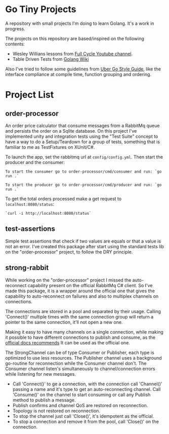 # Go Tiny Projects

A repository with small projects I'm doing to learn Golang. It's a work in progress.

The projects on this repository are based/inspired on the following contents:
 - Wesley Willians lessons from [Full Cycle Youtube channel](https://www.youtube.com/c/FullCycle/).
 - Table Driven Tests from [Golang Wiki](https://github.com/golang/go/wiki/TableDrivenTests)

Also I've tried to follow some guidelines from [Uber Go Style Guide](https://github.com/uber-go/guide/blob/master/style.md), like the interface compliance at compile time, function grouping and ordering.

# Project List

## order-processor
An order price calculator that consume messages from a RabbitMq queue and persists the order on a Sqlite database.
On this project I've implemented unity and integration tests using the "Test Suite" concept to have a way to do a Setup/Teardown for a group of tests, something that is familiar to me as TestFixtures on XUnit/C#.

To launch the app, set the rabbitmq url at `config/config.yml`. Then start the producer and the consumer:

    To start the consumer go to order-processor/cmd/consumer and run: `go run .`

    To start the producer go to order-processor/cmd/producer and run: `go run .`

To get the total orders processed make a get request to `localhost:8080/status`:

    `curl -i http://localhost:8080/status`

## test-assertions
Simple test assertions that check if two values are equals or that a value is not an error. I've created this package after start using the standard tests lib on the "order-processor" project, to follow the DRY principle.

## strong-rabbit
While working on the "order-processor" project I missed the auto-reconnect capability present on the official RabbitMq C# client. So I've made this package, it is a wrapper around the official one that gives the capability to auto-reconnect on failures and also to multiplex channels on connections.

The connections are stored in a pool and separated by their usage. Calling 'Connect()' multiple times with the same connection group will return a pointer to the same connection, it'll not open a new one.

Making it easy to have many channels on a single connection, while making it possible to have different connections to publish and consume, as the [official docs recommends](https://pkg.go.dev/github.com/rabbitmq/amqp091-go#Channel.Consume)
It can be used as the official one.

The StrongChannel can be of type Consumer or Publisher, each type is optimized to use less resources. The Publisher channel uses a background go-routine for reconnection while the Consumer channel don't. The Consumer channel listen's simultaneously to channel/connection errors while listening for new messages.

- Call 'Connect()' to ge a connection, with the connection call 'Channel()' passing a name and it's type to get an auto-reconnecting channel. Call 'Consume()' on the channel to start consuming or call any Publish method to publish a message.
- Publish confirms and channel QoS are restored on reconnection.
- Topology is not restored on reconnection.
- To stop the channel just call 'Close()', it's idempotent as the official.
- To stop a connection and remove it from the pool, call 'Close()' on the connection.